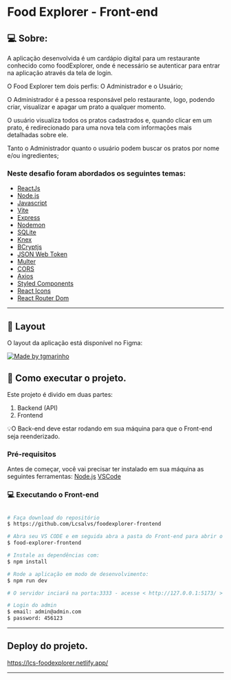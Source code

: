 # Food Explorer - Front-end


## 💻 Sobre:

A aplicação desenvolvida é um cardápio digital para um restaurante conhecido como foodExplorer, onde é necessário se autenticar para entrar na aplicação através da tela de login. 

O Food Explorer tem dois perfis: O Administrador e o Usuário;

O Administrador é a pessoa responsável pelo restaurante, logo, podendo criar, visualizar e apagar um prato a qualquer momento. 

O usuário visualiza todos os pratos cadastrados e, quando clicar em um prato, é redirecionado para uma nova tela com informações mais detalhadas sobre ele.

Tanto o Administrador quanto o usuário podem buscar os pratos por nome e/ou ingredientes;

### Neste desafio foram abordados os seguintes temas:

- [ReactJs](https://reactjs.org)
- [Node.js](https://nodejs.org/en/)
- [Javascript](https://developer.mozilla.org/pt-BR/docs/Web/JavaScript)
- [Vite](https://vitejs.dev/)
- [Express](https://expressjs.com)
- [Nodemon](https://nodemon.io/)
- [SQLite](https://www.sqlite.org/index.html)
- [Knex](https://knexjs.org/)
- [BCryptjs](https://www.npmjs.com/package/bcryptjs)
- [JSON Web Token](https://www.npmjs.com/package/jsonwebtoken)
- [Multer](https://www.npmjs.com/package/multer)
- [CORS](https://www.npmjs.com/package/cors)
- [Axios](https://www.npmjs.com/package/axios)
- [Styled Components](https://styled-components.com/)
- [React Icons](https://react-icons.github.io/react-icons/)
- [React Router Dom](https://react-icons.github.io/react-icons/)
---

## 🎨 Layout

O layout da aplicação está disponível no Figma:

<a href="https://www.figma.com/file/GkqG5AUJe3ppcUEHfvOX6z/food-explorer?node-id=0%3A1">
  <img alt="Made by tgmarinho" src="https://img.shields.io/badge/Acessar%20Layout%20-Figma-%2304D361">
</a>



## 🚀 Como executar o projeto.

Este projeto é divido em duas partes:
1. Backend (API) 
2. Frontend 

💡O Back-end deve estar rodando em sua máquina para que o Front-end seja reenderizado.


### Pré-requisitos

Antes de começar, você vai precisar ter instalado em sua máquina as seguintes ferramentas:
[Node.js](https://nodejs.org/en/)
[VSCode](https://code.visualstudio.com/)


### 💻 Executando o Front-end

```bash

# Faça download do repositório
$ https://github.com/Lcsalvs/foodexplorer-frontend

# Abra seu VS CODE e em seguida abra a pasta do Front-end para abrir o projeto
$ food-explorer-frontend

# Instale as dependências com:
$ npm install

# Rode a aplicação em modo de desenvolvimento:
$ npm run dev

# O servidor inciará na porta:3333 - acesse < http://127.0.0.1:5173/ >

# Login do admin
$ email: admin@admin.com
$ password: 456123

```
---

## Deploy do projeto.
https://lcs-foodexplorer.netlify.app/

___
